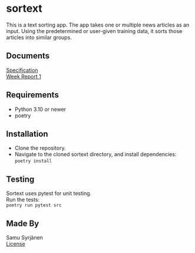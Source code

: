 # sortext

This is a text sorting app. The app takes one or multiple news articles as an input. Using the predetermined or user-given training data, it sorts those articles into similar groups.

## Documents

[Specification](docs/specification.md)  
[Week Report 1](docs/week_report_1.md)  

## Requirements

- Python 3.10 or newer
- poetry

## Installation

- Clone the repository.
- Navigate to the cloned sortext directory, and install dependencies:  
`poetry install`

## Testing

Sortext uses pytest for unit testing.  
Run the tests:  
`poetry run pytest src`  

## Made By

Samu Syrjänen  
[License](LICENSE)